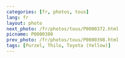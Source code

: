 ```yaml
---
categories: [fr, photos, tous]
lang: fr
layout: photo
next_photo: /fr/photos/tous/P0000372.html
picname: P0000380
prev_photo: /fr/photos/tous/P0000398.html
tags: [Purzel, Thilo, Toyota (Yellow)]
---
```

